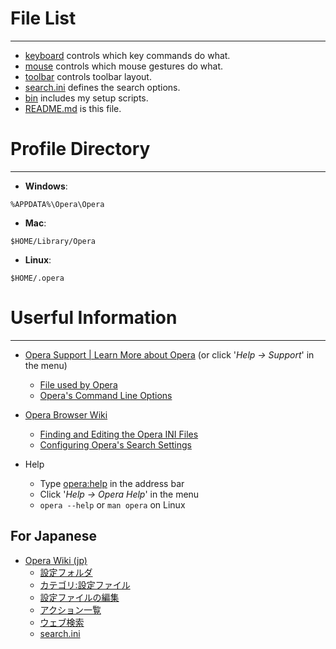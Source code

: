 # File List
* * *

- [keyboard](tree/master/keyboard) controls which key commands do what.
- [mouse](tree/master/mouse) controls which mouse gestures do what.
- [toolbar](tree/master/toolbar) controls toolbar layout.
- [search.ini](tree/master/search.ini) defines the search options.
- [bin](blob/master/bin) includes my setup scripts.
- [README.md](blob/master/README.md) is this file.


# Profile Directory
* * *

- __Windows__:

`%APPDATA%\Opera\Opera`

- __Mac__:

`$HOME/Library/Opera`

- __Linux__:

`$HOME/.opera`


# Userful Information
* * *


- [Opera Support | Learn More about Opera](http://www.opera.com/support) (or click '_Help -> Support_' in the menu)
    - [File used by Opera](http://www.opera.com/docs/operafiles)
    - [Opera's Command Line Options](http://www.opera.com/docs/switches)

- [Opera Browser Wiki](http://operawiki.info)
    - [Finding and Editing the Opera INI Files](http://operawiki.info/EditingINIFiles)
    - [Configuring Opera's Search Settings](http://operawiki.info/SearchInOpera)


- Help
    - Type [opera:help](opera:help) in the address bar
    - Click '_Help -> Opera Help_' in the menu
    - `opera --help` or `man opera` on Linux


## For Japanese

- [Opera Wiki (jp)](http://ja.opera-wiki.com)
    - [設定フォルダ](http://ja.opera-wiki.com/設定フォルダ)
    - [カテゴリ:設定ファイル](http://ja.opera-wiki.com/カテゴリ:設定ファイル)
    - [設定ファイルの編集](http://ja.opera-wiki.com/設定ファイルの編集)
    - [アクション一覧](http://ja.opera-wiki.com/アクション一覧)
    - [ウェブ検索](http://ja.opera-wiki.com/ウェブ検索)
    - [search.ini](http://ja.opera-wiki.com/search.ini)
